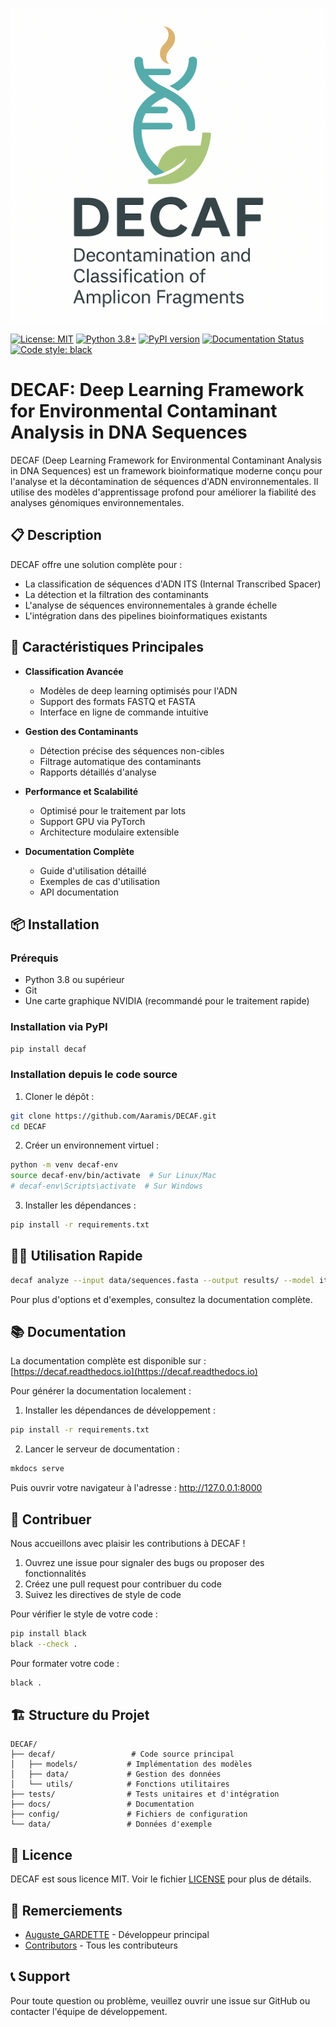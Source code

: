 ![DECAF](https://raw.githubusercontent.com/Aaramis/DECAF/main/docs/source/images/decaf_logo.png)

[![License: MIT](https://img.shields.io/badge/License-MIT-yellow.svg)](https://opensource.org/licenses/MIT)
[![Python 3.8+](https://img.shields.io/badge/python-3.8+-blue.svg)](https://www.python.org/downloads/release/python-380/)
[![PyPI version](https://badge.fury.io/py/decaf.svg)](https://pypi.org/project/decaf/)
[![Documentation Status](https://readthedocs.org/projects/decaf/badge/?version=latest)](https://decaf.readthedocs.io/en/latest/?badge=latest)
[![Code style: black](https://img.shields.io/badge/code%20style-black-000000.svg)](https://github.com/psf/black)

# DECAF: Deep Learning Framework for Environmental Contaminant Analysis in DNA Sequences

DECAF (Deep Learning Framework for Environmental Contaminant Analysis in DNA Sequences) est un framework bioinformatique moderne conçu pour l'analyse et la décontamination de séquences d'ADN environnementales. Il utilise des modèles d'apprentissage profond pour améliorer la fiabilité des analyses génomiques environnementales.

## 📋 Description

DECAF offre une solution complète pour :
- La classification de séquences d'ADN ITS (Internal Transcribed Spacer)
- La détection et la filtration des contaminants
- L'analyse de séquences environnementales à grande échelle
- L'intégration dans des pipelines bioinformatiques existants

## 🚀 Caractéristiques Principales

- **Classification Avancée**
  - Modèles de deep learning optimisés pour l'ADN
  - Support des formats FASTQ et FASTA
  - Interface en ligne de commande intuitive

- **Gestion des Contaminants**
  - Détection précise des séquences non-cibles
  - Filtrage automatique des contaminants
  - Rapports détaillés d'analyse

- **Performance et Scalabilité**
  - Optimisé pour le traitement par lots
  - Support GPU via PyTorch
  - Architecture modulaire extensible

- **Documentation Complète**
  - Guide d'utilisation détaillé
  - Exemples de cas d'utilisation
  - API documentation

## 📦 Installation

### Prérequis

- Python 3.8 ou supérieur
- Git
- Une carte graphique NVIDIA (recommandé pour le traitement rapide)

### Installation via PyPI

```bash
pip install decaf
```

### Installation depuis le code source

1. Cloner le dépôt :
```bash
git clone https://github.com/Aaramis/DECAF.git
cd DECAF
```

2. Créer un environnement virtuel :
```bash
python -m venv decaf-env
source decaf-env/bin/activate  # Sur Linux/Mac
# decaf-env\Scripts\activate  # Sur Windows
```

3. Installer les dépendances :
```bash
pip install -r requirements.txt
```

## 🏃‍♂️ Utilisation Rapide

```bash
decaf analyze --input data/sequences.fasta --output results/ --model its_plant
```

Pour plus d'options et d'exemples, consultez la documentation complète.

## 📚 Documentation

La documentation complète est disponible sur :
[https://decaf.readthedocs.io](https://decaf.readthedocs.io)

Pour générer la documentation localement :

1. Installer les dépendances de développement :
```bash
pip install -r requirements.txt
```

2. Lancer le serveur de documentation :
```bash
mkdocs serve
```

Puis ouvrir votre navigateur à l'adresse : http://127.0.0.1:8000

## 🤝 Contribuer

Nous accueillons avec plaisir les contributions à DECAF !

1. Ouvrez une issue pour signaler des bugs ou proposer des fonctionnalités
2. Créez une pull request pour contribuer du code
3. Suivez les directives de style de code

Pour vérifier le style de votre code :
```bash
pip install black
black --check .
```

Pour formater votre code :
```bash
black .
```

## 🏗️ Structure du Projet

```
DECAF/
├── decaf/                 # Code source principal
│   ├── models/           # Implémentation des modèles
│   ├── data/             # Gestion des données
│   └── utils/            # Fonctions utilitaires
├── tests/                # Tests unitaires et d'intégration
├── docs/                 # Documentation
├── config/               # Fichiers de configuration
└── data/                 # Données d'exemple
```

## 📜 Licence

DECAF est sous licence MIT. Voir le fichier [LICENSE](LICENSE) pour plus de détails.

## 🙏 Remerciements

- [Auguste_GARDETTE](https://github.com/Aaramis) - Développeur principal
- [Contributors](https://github.com/Aaramis/DECAF/graphs/contributors) - Tous les contributeurs

## 📞 Support

Pour toute question ou problème, veuillez ouvrir une issue sur GitHub ou contacter l'équipe de développement.